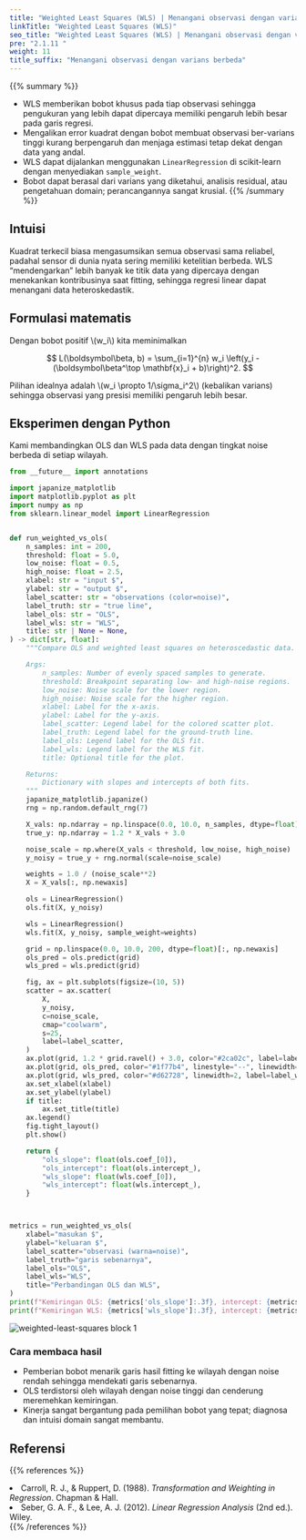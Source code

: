 ```yaml
---
title: "Weighted Least Squares (WLS) | Menangani observasi dengan varians berbeda"
linkTitle: "Weighted Least Squares (WLS)"
seo_title: "Weighted Least Squares (WLS) | Menangani observasi dengan varians berbeda"
pre: "2.1.11 "
weight: 11
title_suffix: "Menangani observasi dengan varians berbeda"
---
```


{{% summary %}}
- WLS memberikan bobot khusus pada tiap observasi sehingga pengukuran yang lebih dapat dipercaya memiliki pengaruh lebih besar pada garis regresi.
- Mengalikan error kuadrat dengan bobot membuat observasi ber-varians tinggi kurang berpengaruh dan menjaga estimasi tetap dekat dengan data yang andal.
- WLS dapat dijalankan menggunakan `LinearRegression` di scikit-learn dengan menyediakan `sample_weight`.
- Bobot dapat berasal dari varians yang diketahui, analisis residual, atau pengetahuan domain; perancangannya sangat krusial.
{{% /summary %}}

## Intuisi
Kuadrat terkecil biasa mengasumsikan semua observasi sama reliabel, padahal sensor di dunia nyata sering memiliki ketelitian berbeda. WLS “mendengarkan” lebih banyak ke titik data yang dipercaya dengan menekankan kontribusinya saat fitting, sehingga regresi linear dapat menangani data heteroskedastik.

## Formulasi matematis
Dengan bobot positif \\(w_i\\) kita meminimalkan

$$
L(\boldsymbol\beta, b) = \sum_{i=1}^{n} w_i \left(y_i - (\boldsymbol\beta^\top \mathbf{x}_i + b)\right)^2.
$$

Pilihan idealnya adalah \\(w_i \propto 1/\sigma_i^2\\) (kebalikan varians) sehingga observasi yang presisi memiliki pengaruh lebih besar.

## Eksperimen dengan Python
Kami membandingkan OLS dan WLS pada data dengan tingkat noise berbeda di setiap wilayah.

```python
from __future__ import annotations

import japanize_matplotlib
import matplotlib.pyplot as plt
import numpy as np
from sklearn.linear_model import LinearRegression


def run_weighted_vs_ols(
    n_samples: int = 200,
    threshold: float = 5.0,
    low_noise: float = 0.5,
    high_noise: float = 2.5,
    xlabel: str = "input $",
    ylabel: str = "output $",
    label_scatter: str = "observations (color=noise)",
    label_truth: str = "true line",
    label_ols: str = "OLS",
    label_wls: str = "WLS",
    title: str | None = None,
) -> dict[str, float]:
    """Compare OLS and weighted least squares on heteroscedastic data.

    Args:
        n_samples: Number of evenly spaced samples to generate.
        threshold: Breakpoint separating low- and high-noise regions.
        low_noise: Noise scale for the lower region.
        high_noise: Noise scale for the higher region.
        xlabel: Label for the x-axis.
        ylabel: Label for the y-axis.
        label_scatter: Legend label for the colored scatter plot.
        label_truth: Legend label for the ground-truth line.
        label_ols: Legend label for the OLS fit.
        label_wls: Legend label for the WLS fit.
        title: Optional title for the plot.

    Returns:
        Dictionary with slopes and intercepts of both fits.
    """
    japanize_matplotlib.japanize()
    rng = np.random.default_rng(7)

    X_vals: np.ndarray = np.linspace(0.0, 10.0, n_samples, dtype=float)
    true_y: np.ndarray = 1.2 * X_vals + 3.0

    noise_scale = np.where(X_vals < threshold, low_noise, high_noise)
    y_noisy = true_y + rng.normal(scale=noise_scale)

    weights = 1.0 / (noise_scale**2)
    X = X_vals[:, np.newaxis]

    ols = LinearRegression()
    ols.fit(X, y_noisy)

    wls = LinearRegression()
    wls.fit(X, y_noisy, sample_weight=weights)

    grid = np.linspace(0.0, 10.0, 200, dtype=float)[:, np.newaxis]
    ols_pred = ols.predict(grid)
    wls_pred = wls.predict(grid)

    fig, ax = plt.subplots(figsize=(10, 5))
    scatter = ax.scatter(
        X,
        y_noisy,
        c=noise_scale,
        cmap="coolwarm",
        s=25,
        label=label_scatter,
    )
    ax.plot(grid, 1.2 * grid.ravel() + 3.0, color="#2ca02c", label=label_truth)
    ax.plot(grid, ols_pred, color="#1f77b4", linestyle="--", linewidth=2, label=label_ols)
    ax.plot(grid, wls_pred, color="#d62728", linewidth=2, label=label_wls)
    ax.set_xlabel(xlabel)
    ax.set_ylabel(ylabel)
    if title:
        ax.set_title(title)
    ax.legend()
    fig.tight_layout()
    plt.show()

    return {
        "ols_slope": float(ols.coef_[0]),
        "ols_intercept": float(ols.intercept_),
        "wls_slope": float(wls.coef_[0]),
        "wls_intercept": float(wls.intercept_),
    }



metrics = run_weighted_vs_ols(
    xlabel="masukan $",
    ylabel="keluaran $",
    label_scatter="observasi (warna=noise)",
    label_truth="garis sebenarnya",
    label_ols="OLS",
    label_wls="WLS",
    title="Perbandingan OLS dan WLS",
)
print(f"Kemiringan OLS: {metrics['ols_slope']:.3f}, intercept: {metrics['ols_intercept']:.3f}")
print(f"Kemiringan WLS: {metrics['wls_slope']:.3f}, intercept: {metrics['wls_intercept']:.3f}")

```

![weighted-least-squares block 1](/images/basic/regression/weighted-least-squares_block01_id.png)

### Cara membaca hasil
- Pemberian bobot menarik garis hasil fitting ke wilayah dengan noise rendah sehingga mendekati garis sebenarnya.
- OLS terdistorsi oleh wilayah dengan noise tinggi dan cenderung meremehkan kemiringan.
- Kinerja sangat bergantung pada pemilihan bobot yang tepat; diagnosa dan intuisi domain sangat membantu.

## Referensi
{{% references %}}
<li>Carroll, R. J., &amp; Ruppert, D. (1988). <i>Transformation and Weighting in Regression</i>. Chapman &amp; Hall.</li>
<li>Seber, G. A. F., &amp; Lee, A. J. (2012). <i>Linear Regression Analysis</i> (2nd ed.). Wiley.</li>
{{% /references %}}
